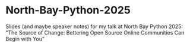 # North-Bay-Python-2025
Slides (and maybe speaker notes) for my talk at North Bay Python 2025: "The Source of Change: Bettering Open Source Online Communities Can Begin with You"
